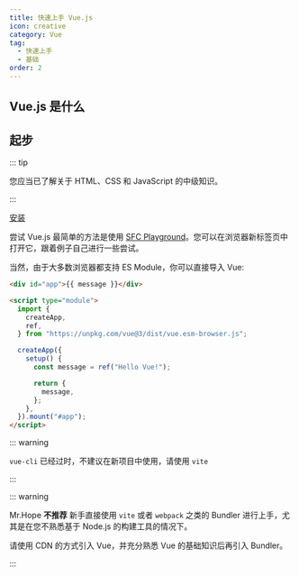 ```yaml
---
title: 快速上手 Vue.js
icon: creative
category: Vue
tag:
  - 快速上手
  - 基础
order: 2
---
```


## Vue.js 是什么

## 起步

::: tip

您应当已了解关于 HTML、CSS 和 JavaScript 的中级知识。

:::

[安装](https://cn.vuejs.org/guide/quick-start.html)

尝试 Vue.js 最简单的方法是使用 [SFC Playground](https://sfc.vuejs.org/)。您可以在浏览器新标签页中打开它，跟着例子自己进行一些尝试。

当然，由于大多数浏览器都支持 ES Module，你可以直接导入 Vue:

```html
<div id="app">{{ message }}</div>

<script type="module">
  import {
    createApp,
    ref,
  } from "https://unpkg.com/vue@3/dist/vue.esm-browser.js";

  createApp({
    setup() {
      const message = ref("Hello Vue!");

      return {
        message,
      };
    },
  }).mount("#app");
</script>
```

::: warning

`vue-cli` 已经过时，不建议在新项目中使用，请使用 `vite`

:::

::: warning

Mr.Hope **不推荐** 新手直接使用 `vite` 或者 `webpack` 之类的 Bundler 进行上手，尤其是在您不熟悉基于 Node.js 的构建工具的情况下。

请使用 CDN 的方式引入 Vue，并充分熟悉 Vue 的基础知识后再引入 Bundler。

:::

